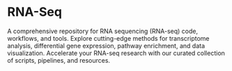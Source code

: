 # RNA-Seq
A comprehensive repository for RNA sequencing (RNA-seq) code, workflows, and tools. Explore cutting-edge methods for transcriptome analysis, differential gene expression, pathway enrichment, and data visualization. Accelerate your RNA-seq research with our curated collection of scripts, pipelines, and resources.
